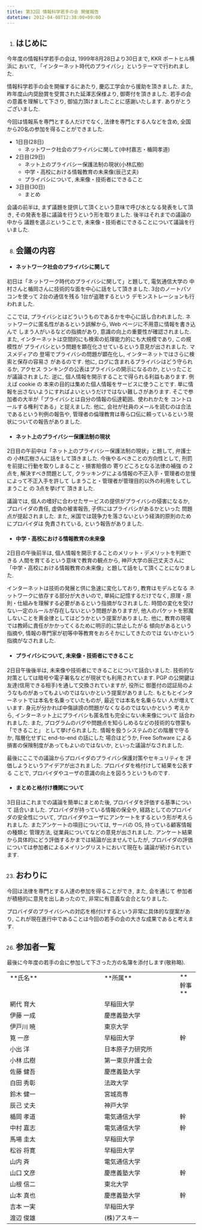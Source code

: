 ```yaml
---
title: 第32回 情報科学若手の会 開催報告
datetime: 2012-04-08T12:38:00+09:00
---
```


1.  ## はじめに

今年度の情報科学若手の会は, 1999年8月28日より30日まで, KKR ポートヒル横浜に おいて, 「インターネット時代のプライバシ」というテーマで行われました.

情報科学若手の会を開催するにあたり, 慶応工学会から援助を頂きました. また, 昨年度山内奨励賞を受賞された延澤志保様より, 御寄付を頂きました. 若手の会の意義を理解して下さり, 御協力頂けましたことに感謝いたします. ありがとうございました.

今回は情報系を専門とする人だけでなく, 法律を専門とする人などを含め, 全国から20名の参加を得ることができました.

*   1日目(28日)
    *   ネットワーク社会のプライバシに関して(中村嘉志・楯岡孝道)
*   2日目(29日)
    *   ネット上のプライバシー保護法制の現状(小林広樹)
    *   中学・高校における情報教育の未来像(辰己丈夫)
    *   プライバシについて, 未来像・技術者にできること
*   3日目(30日)
    *   まとめ

会議の前半は, まず議題を提供して頂くという意味で呼び水となる発表をして頂き, その発表を基に議論を行うという形を取りました. 後半はそれまでの議論の中から 議題を選ぶということで, 未来像・技術者にできることについて議論を行いました.

8.  ## 会議の内容

*   #### ネットワーク社会のプライバシに関して

初日は「ネットワーク時代のプライバシに関して」と題して, 電気通信大学の 中村さんと楯岡さんに技術的な面を中心に話をして頂きました. 3台のノートパソコンを使って 2台の通信を残る 1台が盗聴するという デモンストレーションも行われました.

ここでは, プライバシとはどういうものであるかを中心に話し合われました. ネットワークに匿名性があるという誤解から, Web ページに不用意に情報を書き込んで しまう人がいるなどの指摘があり, 意識の向上の重要性が確認されました. また, インターネットは空間的にも検索の処理能力的にも大規模であり, この規模性が プライバシという問題を顕在化させているという意見が出されました. マスメディアの 登場でプライバシの問題が顕在化し, インターネットではさらに検索と保存の容易さ があるのです. 他に, ログに含まれるプライバシはどう守られるか, アクセス ランキングの公表はプライバシの開示になるのか, といったことが議論されました. 逆に, 個人情報を開示することで得られる利益もあります. 例えば cookie の 本来の目的は集めた個人情報をサービスに使うことです. 単に情報を出さないようにすればよいというだけではない難しさがあります. そこで参加者の大半が「プライバシとは自分の情報の伝達範囲、使われかたを コントロールする権利である」と捉えました. 他に, 会社が社員のメールを読むのは合法であるという判例の報告や, 管理者の倫理教育は専ら口伝に頼っているという現状についての報告がありました.

*   #### ネット上のプライバシー保護法制の現状

2日目の午前中は「ネット上のプライバシー保護法制の現状」と題して, 弁護士の 小林広樹さんに話をして頂きました. 今後やるべきことの方向性として, 刑罰を前提に行動を取りしまること・損害賠償の 寄りどころとなる法律の補強 の 2点を, 解決すべき問題として, クラッキングによる情報の不正入手・管理者の怠慢によって不正入手を許して しまうこと・管理者が管理目的以外の利用をしてしまうこと の 3点を挙げて 頂きました.

議論では, 個人の嗜好に合わせたサービスの提供がプライバシの侵害になるか, プロバイダの責任, 虚偽の被害報告, 子供にはプライバシがあるかといった 問題点が提起されました. また, 米国では競争力を落さないという経済的原則のためにプロバイダは 免責されている, という報告がありました.

*   #### 中学・高校における情報教育の未来像

2日目の午後前半は, 個人情報を開示することのメリット・デメリットを判断できる 人間を育てるという意味で教育の観点から, 神戸大学の辰己丈夫さんに 「中学・高校における情報教育の未来像」と題して話をして頂くことになりました.

インターネットは技術の発展と供に急速に変化しており, 教育はモデルとなる ネットワークに依存する部分が大きいので, 単純に記憶するだけでなく, 原理・原則・仕組みを理解する必要があるという指摘がなされました. 時間の変化を受けない一定のルールが存在しないという問題がありますが, 他人のパケットを邪魔しないことを黄金律としてはどうかという提案がありました. 他に, 教育の現場では教師に責任がかかってくるために明示的に禁止したがる 傾向があるという指摘や, 情報の専門家が初等中等教育をおろそかにしてきたのでは ないかという指摘がなされました.

*   #### プライバシについて, 未来像・技術者にできること

2日目午後後半は, 未来像や技術者にできることについて話合いました. 技術的な対策としては暗号や電子署名などが現状でも利用されています. PGP の公開鍵は友達(信用できる相手)を通して交換されていますが, 役所に 御墨付の認証局のようなものがあってもよいのではないかという提案がありました. もともとインターネットでは本名を名乗っていたものが, 最近では本名を名乗らない 人が増えています. 身元が分かれば中傷誹謗の問題がなくなるのではないかという 考えから, インターネット上にプライバシも匿名性も完全にない未来像について 話合われました. また, プログラムのバグや問題点を知らしめるなどの技術的な啓蒙も「できること」 として挙げられました. 情報を扱うシステムのどの階層で守るか, 階層化せずに end-to-end の話にした 場合はどうか, Free Software による損害の保険制度があってもよいのではないか, といった議論がなされました.

最後にここでの議論からプロバイダのプライバシ保護対策やセキュリティを 評価しようというアイデアが出されました. プロバイダを格付けして結果を公表する ことで, プロバイダやユーザの意識の向上を図ろうというものです.

*   #### まとめと格付け機関について

3日目はこれまでの議論を簡単にまとめた後, プロバイダを評価する基準について 話合いました. プロバイダが持っている情報の保全や, 経路としてのプロバイダの安全性について, プロバイダやユーザにアンケートをするという形が考えられました. またアンケートの項目については, サーバの OS, 持っている顧客情報の種類と 管理方法, 従業員についてなどの意見が出されました. アンケート結果から具体的にどう評価するかまでは結論が出ませんでしたが, プロバイダの評価については参加者によるメイリングリストにおいて現在も 議論が続けられています.

23.  ## おわりに

今回は法律を専門とする人達の参加を得ることができ, また, 会を通じて 参加者が積極的に意見を出しあったので, 非常に有意義な会合となりました.

プロバイダのプライバシへの対応を格付けするという非常に具体的な提案があり, これが現在進行中であることは今回の若手の会の大きな成果であると考えます.  

26.  ## 参加者一覧  

最後に今年度の若手の会に参加して下さった方の名簿を添付します(敬称略).

<table border="0" cellpadding="2" cellspacing="0" width="65%">

<tbody>

<tr>

<td valign="top" width="50%">**氏名**</td>

<td valign="top" width="40%">**所属**</td>

<td valign="top" width="10%">**幹事**</td>

</tr>

<tr>

<td valign="top" width="50%">網代 育大</td>

<td valign="top" width="40%">早稲田大学</td>

</tr>

<tr>

<td valign="top" width="50%">伊藤 一成</td>

<td valign="top" width="40%">慶應義塾大学</td>

</tr>

<tr>

<td valign="top" width="50%">伊戸川 暁</td>

<td valign="top" width="40%">東京大学</td>

</tr>

<tr>

<td valign="top" width="50%">筧 一彦</td>

<td valign="top" width="40%">早稲田大学</td>

<td valign="top" width="10%">幹</td>

</tr>

<tr>

<td valign="top" width="50%">小出 洋</td>

<td valign="top" width="40%">日本原子力研究所</td>

</tr>

<tr>

<td valign="top" width="50%">小林 広樹</td>

<td valign="top" width="40%">第一東京弁護士会</td>

</tr>

<tr>

<td valign="top" width="50%">佐藤 健吾</td>

<td valign="top" width="40%">慶應義塾大学</td>

</tr>

<tr>

<td valign="top" width="50%">白田 秀彰</td>

<td valign="top" width="40%">法政大学</td>

</tr>

<tr>

<td valign="top" width="50%">鈴木 健一</td>

<td valign="top" width="40%">宮城高専</td>

</tr>

<tr>

<td valign="top" width="50%">辰己 丈夫</td>

<td valign="top" width="40%">神戸大学</td>

</tr>

<tr>

<td valign="top" width="50%">楯岡 孝道</td>

<td valign="top" width="40%">電気通信大学</td>

<td valign="top" width="10%">幹</td>

</tr>

<tr>

<td valign="top" width="50%">中村 嘉志</td>

<td valign="top" width="40%">電気通信大学</td>

<td valign="top" width="10%">幹</td>

</tr>

<tr>

<td valign="top" width="50%">馬場 圭太</td>

<td valign="top" width="40%">早稲田大学</td>

</tr>

<tr>

<td valign="top" width="50%">松谷 将寛</td>

<td valign="top" width="40%">早稲田大学</td>

</tr>

<tr>

<td valign="top" width="50%">山内 斉</td>

<td valign="top" width="40%">電気通信大学</td>

</tr>

<tr>

<td valign="top" width="50%">山口 文彦</td>

<td valign="top" width="40%">慶應義塾大学</td>

<td valign="top" width="10%">幹</td>

</tr>

<tr>

<td valign="top" width="50%">山根 信二</td>

<td valign="top" width="40%">東北大学</td>

</tr>

<tr>

<td valign="top" width="50%">山本 真也</td>

<td valign="top" width="40%">慶應義塾大学</td>

<td valign="top" width="10%">幹</td>

</tr>

<tr>

<td valign="top" width="50%">吉本 一実</td>

<td valign="top" width="40%">早稲田大学</td>

</tr>

<tr>

<td valign="top" width="50%">渡辺 俊雄</td>

<td valign="top" width="40%">(株)アスキー</td>

</tr>

</tbody>

</table>